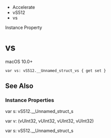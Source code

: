 

- Accelerate
- vS512
-  vs 

Instance Property

# vs

macOS 10.0+

``` source
var vs: vS512.__Unnamed_struct_vs { get set }
```

## See Also

### Instance Properties

var s: vS512.__Unnamed_struct_s

var v: (vUInt32, vUInt32, vUInt32, vUInt32)

var s: vS512.__Unnamed_struct_s

